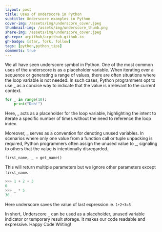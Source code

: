 ```yaml
---
layout: post
title: Uses of Underscore in Python
subtitle: Underscore examples in Python
cover-img: /assets/img/underscore_cover.jpeg
thumbnail-img: /assets/img/underscore_thumb.png
share-img: /assets/img/underscore_cover.jpeg
gh-repo: arpithub/arpithub.github.io
gh-badge: [star, fork, follow]
tags: [python,python_tips]
comments: true
---
```


We all have seen underscore symbol in Python. One of the most common uses of the underscore is as a placeholder variable. When iterating over a sequence or generating a range of values, there are often situations where the loop variable is not needed. In such cases, Python programmers opt to use _ as a concise way to indicate that the value is irrelevant to the current context.                                      

```python
for _ in range(10):
    print("Doh!")
```

Here, _ acts as a placeholder for the loop variable, highlighting the intent to iterate a specific number of times without the need to reference the loop index.

Moreover, _ serves as a convention for denoting unused variables. In scenarios where only one value from a function call or tuple unpacking is required, Python programmers often assign the unused value to _, signaling to others that the value is intentionally disregarded.

```python
first_name, _ = get_name()
```
This will return multiple parameters but we ignore other parameters except `first_name`.

```python
>>> 1 + 2 + 3
6
>>> _ * 5
30
```
Here underscore saves the value of last expression ie. `1+2+3=5`

In short, Underscore `_` can be used as a placeholder, unused variable indicator or temporary result storage. It makes our code readable and expressive. Happy Code Writing!